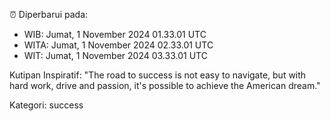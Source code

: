 ⏰ Diperbarui pada:
- WIB: Jumat, 1 November 2024 01.33.01 UTC
- WITA: Jumat, 1 November 2024 02.33.01 UTC
- WIT: Jumat, 1 November 2024 03.33.01 UTC

Kutipan Inspiratif:
"The road to success is not easy to navigate, but with hard work, drive and passion, it's possible to achieve the American dream."


Kategori: success

